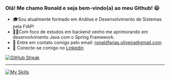 ### Olá! Me chamo Ronald e seja bem-vindo(a) ao meu Github! 😃

- 🎓Sou atualmente formado em Análise e Desenvolvimento de Sistemas pela FIAP!
- 👨‍💻Com foco de estudos em backend venho me aprimorando em desenvolvimento Java com o Spring Framework.
- 📧 Entre em contato comigo pelo email: ronaldfarias.oliveira@gmail.com
- 📱 Conecte-se comigo no <a href="https://www.linkedin.com/in/ronald-de-oliveira-farias-274b411a3/">Linkedin</a>

[![GitHub Streak](https://streak-stats.demolab.com/?user=oRonald&theme=dark)](https://git.io/streak-stats)

<hr/>

[![My Skills](https://skillicons.dev/icons?i=java,python,spring,azure,postgres,mysql,docker,mongodb)](https://skillicons.dev)
